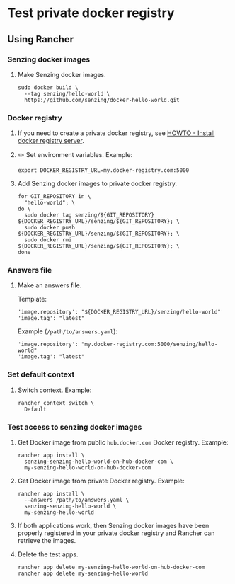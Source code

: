 # Test private docker registry

## Using Rancher

### Senzing docker images

1. Make Senzing docker images.

    ```console
    sudo docker build \
      --tag senzing/hello-world \
      https://github.com/senzing/docker-hello-world.git
    ```

### Docker registry

1. If you need to create a private docker registry, see
       [HOWTO - Install docker registry server](https://github.com/Senzing/knowledge-base/blob/master/HOWTO/install-docker-registry-server.md).
1. :pencil2: Set environment variables.  Example:

    ```console
    export DOCKER_REGISTRY_URL=my.docker-registry.com:5000
    ```

1. Add Senzing docker images to private docker registry.

    ```console
    for GIT_REPOSITORY in \
      "hello-world"; \
    do \
      sudo docker tag senzing/${GIT_REPOSITORY} ${DOCKER_REGISTRY_URL}/senzing/${GIT_REPOSITORY}; \
      sudo docker push ${DOCKER_REGISTRY_URL}/senzing/${GIT_REPOSITORY}; \
      sudo docker rmi  ${DOCKER_REGISTRY_URL}/senzing/${GIT_REPOSITORY}; \
    done
    ```

### Answers file

1. Make an answers file.

    Template:

    ```console
    'image.repository': "${DOCKER_REGISTRY_URL}/senzing/hello-world"
    'image.tag': "latest"
    ```

    Example (`/path/to/answers.yaml`):

    ```console
    'image.repository': "my.docker-registry.com:5000/senzing/hello-world"
    'image.tag': "latest"
    ```

### Set default context

1. Switch context.  Example:

    ```console
    rancher context switch \
      Default
    ```

### Test access to senzing docker images

1. Get Docker image from public `hub.docker.com` Docker registry. Example:

    ```console
    rancher app install \
      senzing-senzing-hello-world-on-hub-docker-com \
      my-senzing-hello-world-on-hub-docker-com
    ```

1. Get Docker image from private Docker registry. Example:

    ```console
    rancher app install \
      --answers /path/to/answers.yaml \
      senzing-senzing-hello-world \
      my-senzing-hello-world
    ```

1. If both applications work, then Senzing docker images have been properly registered in your private
   docker registry and Rancher can retrieve the images.
1. Delete the test apps.

    ```console
    rancher app delete my-senzing-hello-world-on-hub-docker-com
    rancher app delete my-senzing-hello-world
    ```
